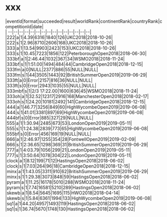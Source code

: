 # xxx


|eventId|format|succeeded|result|worldRank|continentRank|countryRank|competitionId|date|  
|	--|--|--|--|--|--|--|--|--|--|--|--|--|--|--|  
|222|a|1|4.39|6316|1840|126|UKC2018|2018-10-26|  
|222|s|1|2.96|8710|2606|168|UKC2018|2018-10-26|  
|333|a|1|13.54|9903|2423|153|UKC2018|2018-10-26|  
|333|s|1|10.45|7223|1856|122|PeterboroughOpen2018|2018-06-30|  
|333bf|a|1|2:46.44|1032|367|34|WSMO2018|2018-11-24|  
|333bf|s|1|1:51.00|1494|484|44|CambridgeOpen2018|2018-12-15|  
|333fm|a|0|NULL|2377|886|55|NULL|NULL|  
|333fm|s|1|44|3505|1443|92|BritishSummerOpen2019|2019-06-29|  
|333ft|a|0|Error|2157|816|36|NULL|NULL|  
|333ft|s|0|Error|2943|1035|55|NULL|NULL|  
|333mbf|s|1|2/3 17:22.00|1600|636|45|WSMO2018|2018-11-24|  
|333oh|a|1|32.52|12317|2916|168|ManchesterOpen2018|2018-02-17|  
|333oh|s|1|24.20|10181|2492|141|CambridgeOpen2018|2018-12-15|  
|444|a|1|46.77|3256|849|60|HighWycombeOpen2019|2019-06-08|  
|444|s|1|41.01|3381|897|69|HighWycombeOpen2019|2019-06-08|  
|444bf|s|0|Error|885|327|29|NULL|NULL|  
|555|a|1|1:30.94|2485|673|53|LondonOpen2019|2019-05-11|  
|555|s|1|1:24.38|2839|773|65|HighWycombeOpen2019|2019-06-08|  
|555bf|s|0|Error|456|169|19|NULL|NULL|  
|666|a|1|2:46.97|1255|354|28|FontwellOpen2019|2019-02-09|  
|666|s|1|2:36.65|1298|369|31|BritishSummerOpen2019|2019-06-29|  
|777|a|1|4:03.79|1056|299|21|LondonOpen2019|2019-05-11|  
|777|s|1|3:50.64|1078|304|22|LondonOpen2019|2019-05-11|  
|clock|a|1|8.12|199|71|12|HastingsOpen2018|2018-06-02|  
|clock|s|1|7.03|264|96|18|CambridgeOpen2018|2018-12-15|  
|minx|a|1|1:43.05|3311|910|62|BritishSummerOpen2019|2019-06-29|  
|minx|s|1|1:29.38|3073|848|59|HastingsOpen2018|2018-06-02|  
|pyram|a|1|11.25|16178|5010|288|WSMO2018|2018-11-24|  
|pyram|s|1|7.74|16581|5210|289|HastingsOpen2018|2018-06-02|  
|skewb|a|1|8.54|5645|1695|115|HWO2018|2018-04-14|  
|skewb|s|1|5.84|6361|1994|133|HighWycombeOpen2019|2019-06-08|  
|sq1|a|1|44.20|4957|1493|119|HastingsOpen2018|2018-06-02|  
|sq1|s|1|36.74|5670|1748|130|HastingsOpen2018|2018-06-02|  
